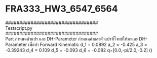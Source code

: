 # FRA333_HW3_6547_6564  

#################################  
Testscript.py  
#################################  
Part กำหนดตัวแปร และ DH-Parameter
กำหนดค่าและตัวแปรที่โจทย์ให้มาและ DH-Parameter เพื่อทำ Forward Kinematic
d_1 = 0.0892
a_2 = -0.425
a_3 = -0.39243
d_4 = 0.109
d_5 = -0.093
d_6 = -0.082
q=[0.0,-pi/2.0,-0.2] ()

